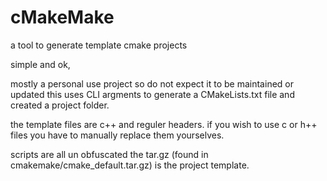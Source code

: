 # cMakeMake
a tool to generate template cmake projects

simple and ok,

mostly a personal use project so do not expect it to be maintained or updated
this uses CLI argments to generate a CMakeLists.txt file and created a project folder.

the template files are c++ and reguler headers.
if you wish to use c or h++ files you have to manually replace them yourselves.

scripts are all un obfuscated the tar.gz (found in cmakemake/cmake_default.tar.gz) is the project template.
